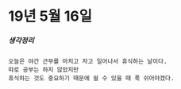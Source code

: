 # 19년 5월 16일

##### 생각정리
    오늘은 야간 근무를 마치고 자고 일어나서 휴식하는 날이다.
    따로 공부는 하지 않았지만
    휴식하는 것도 중요하기 때문에 쉴 수 있을 때 푹 쉬어야겠다.
